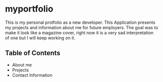 # myportfolio
This is my personal protfolio as a new developer. This Application presents my projects and information about me for future employers. The goal was to make it look like a magazine cover, right now it is a very sad interpretation of one but I will keep working on it.
## Table of Contents
* About me
* Projects
* Contact Information
